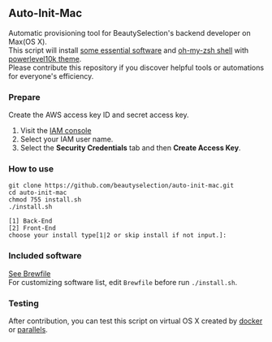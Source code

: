 ## Auto-Init-Mac
Automatic provisioning tool for BeautySelection's backend developer on Max(OS X).  
This script will install [some essential software](https://github.com/beautyselection/auto-init-mac/blob/main/common.BrewFile) 
and [oh-my-zsh shell](https://github.com/ohmyzsh/ohmyzsh) with [powerlevel10k theme](https://github.com/romkatv/powerlevel10k).  
Please contribute this repository if you discover helpful tools or automations for everyone's efficiency.

### Prepare
Create the AWS access key ID and secret access key.
1. Visit the [IAM console](https://console.aws.amazon.com/iam/home?#home)
2. Select your IAM user name.
3. Select the **Security Credentials** tab and then **Create Access Key**.

### How to use
```
git clone https://github.com/beautyselection/auto-init-mac.git
cd auto-init-mac
chmod 755 install.sh
./install.sh

[1] Back-End
[2] Front-End
choose your install type[1|2 or skip install if not input.]: 
```

### Included software
[See Brewfile](https://github.com/beautyselection/auto-init-mac/blob/main/common.BrewFile)  
For customizing software list, edit `Brewfile` before run `./install.sh`.  

### Testing
After contribution, you can test this script on virtual OS X created by [docker](https://github.com/sickcodes/Docker-OSX)
or [parallels](https://www.rallyhealth.com/devops/mac-on-mac-virtualization).
